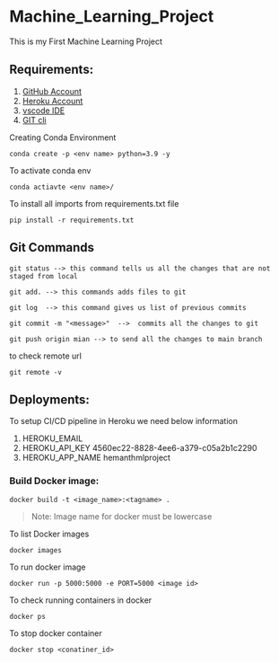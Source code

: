 # Machine_Learning_Project
This is my First Machine Learning Project

## Requirements:
1. [GitHub Account](https://github.com)
2. [Heroku Account](https://dashboard.heroku/com/login)
3. [vscode IDE](https://code.visualstudio.com/download)
4. [GIT cli](https://git-scm.com/downloads)


Creating Conda Environment
```
conda create -p <env name> python=3.9 -y 
```
To activate conda env
```
conda actiavte <env name>/
```
To install all imports from requirements.txt file
```
pip install -r requirements.txt
```
## Git Commands
```
git status --> this command tells us all the changes that are not staged from local
```
```
git add. --> this commands adds files to git
```
```
git log  --> this command gives us list of previous commits
```
```
git commit -m "<message>"  -->  commits all the changes to git
```
```
git push origin mian --> to send all the changes to main branch
```
to check remote url
```
git remote -v
```

## Deployments:

To setup CI/CD pipeline in Heroku we need below information

1. HEROKU_EMAIL
2. HEROKU_API_KEY 4560ec22-8828-4ee6-a379-c05a2b1c2290
3. HEROKU_APP_NAME hemanthmlproject 

### Build Docker image:
```
docker build -t <image_name>:<tagname> .
```
> Note: Image name for docker must be lowercase

To list Docker images
```
docker images
```
To run docker image
```
docker run -p 5000:5000 -e PORT=5000 <image id>
```
To check running containers in docker
```
docker ps
```
To stop docker container
```
docker stop <conatiner_id>
```






